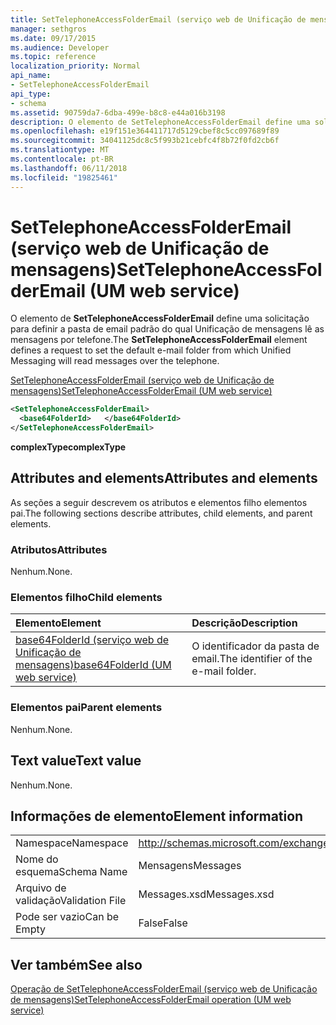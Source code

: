 ```yaml
---
title: SetTelephoneAccessFolderEmail (serviço web de Unificação de mensagens)
manager: sethgros
ms.date: 09/17/2015
ms.audience: Developer
ms.topic: reference
localization_priority: Normal
api_name:
- SetTelephoneAccessFolderEmail
api_type:
- schema
ms.assetid: 90759da7-6dba-499e-b8c8-e44a016b3198
description: O elemento de SetTelephoneAccessFolderEmail define uma solicitação para definir a pasta de email padrão do qual Unificação de mensagens lê as mensagens por telefone.
ms.openlocfilehash: e19f151e364411717d5129cbef8c5cc097689f89
ms.sourcegitcommit: 34041125dc8c5f993b21cebfc4f8b72f0fd2cb6f
ms.translationtype: MT
ms.contentlocale: pt-BR
ms.lasthandoff: 06/11/2018
ms.locfileid: "19825461"
---
```

# <a name="settelephoneaccessfolderemail-um-web-service"></a><span data-ttu-id="6d8c4-103">SetTelephoneAccessFolderEmail (serviço web de Unificação de mensagens)</span><span class="sxs-lookup"><span data-stu-id="6d8c4-103">SetTelephoneAccessFolderEmail (UM web service)</span></span>

<span data-ttu-id="6d8c4-104">O elemento de **SetTelephoneAccessFolderEmail** define uma solicitação para definir a pasta de email padrão do qual Unificação de mensagens lê as mensagens por telefone.</span><span class="sxs-lookup"><span data-stu-id="6d8c4-104">The **SetTelephoneAccessFolderEmail** element defines a request to set the default e-mail folder from which Unified Messaging will read messages over the telephone.</span></span> 
  
[<span data-ttu-id="6d8c4-105">SetTelephoneAccessFolderEmail (serviço web de Unificação de mensagens)</span><span class="sxs-lookup"><span data-stu-id="6d8c4-105">SetTelephoneAccessFolderEmail (UM web service)</span></span>](settelephoneaccessfolderemail-um-web-service.md)
  
```xml
<SetTelephoneAccessFolderEmail>
  <base64FolderId>   </base64FolderId>
</SetTelephoneAccessFolderEmail>
```

 <span data-ttu-id="6d8c4-106">**complexType**</span><span class="sxs-lookup"><span data-stu-id="6d8c4-106">**complexType**</span></span>
## <a name="attributes-and-elements"></a><span data-ttu-id="6d8c4-107">Attributes and elements</span><span class="sxs-lookup"><span data-stu-id="6d8c4-107">Attributes and elements</span></span>

<span data-ttu-id="6d8c4-108">As seções a seguir descrevem os atributos e elementos filho elementos pai.</span><span class="sxs-lookup"><span data-stu-id="6d8c4-108">The following sections describe attributes, child elements, and parent elements.</span></span>
  
### <a name="attributes"></a><span data-ttu-id="6d8c4-109">Atributos</span><span class="sxs-lookup"><span data-stu-id="6d8c4-109">Attributes</span></span>

<span data-ttu-id="6d8c4-110">Nenhum.</span><span class="sxs-lookup"><span data-stu-id="6d8c4-110">None.</span></span>
  
### <a name="child-elements"></a><span data-ttu-id="6d8c4-111">Elementos filho</span><span class="sxs-lookup"><span data-stu-id="6d8c4-111">Child elements</span></span>

|<span data-ttu-id="6d8c4-112">**Elemento**</span><span class="sxs-lookup"><span data-stu-id="6d8c4-112">**Element**</span></span>|<span data-ttu-id="6d8c4-113">**Descrição**</span><span class="sxs-lookup"><span data-stu-id="6d8c4-113">**Description**</span></span>|
|:-----|:-----|
|[<span data-ttu-id="6d8c4-114">base64FolderId (serviço web de Unificação de mensagens)</span><span class="sxs-lookup"><span data-stu-id="6d8c4-114">base64FolderId (UM web service)</span></span>](base64folderid-um-web-service.md) <br/> |<span data-ttu-id="6d8c4-115">O identificador da pasta de email.</span><span class="sxs-lookup"><span data-stu-id="6d8c4-115">The identifier of the e-mail folder.</span></span>  <br/> |
   
### <a name="parent-elements"></a><span data-ttu-id="6d8c4-116">Elementos pai</span><span class="sxs-lookup"><span data-stu-id="6d8c4-116">Parent elements</span></span>

<span data-ttu-id="6d8c4-117">Nenhum.</span><span class="sxs-lookup"><span data-stu-id="6d8c4-117">None.</span></span>
  
## <a name="text-value"></a><span data-ttu-id="6d8c4-118">Text value</span><span class="sxs-lookup"><span data-stu-id="6d8c4-118">Text value</span></span>

<span data-ttu-id="6d8c4-119">Nenhum.</span><span class="sxs-lookup"><span data-stu-id="6d8c4-119">None.</span></span>
  
## <a name="element-information"></a><span data-ttu-id="6d8c4-120">Informações de elemento</span><span class="sxs-lookup"><span data-stu-id="6d8c4-120">Element information</span></span>

|||
|:-----|:-----|
|<span data-ttu-id="6d8c4-121">Namespace</span><span class="sxs-lookup"><span data-stu-id="6d8c4-121">Namespace</span></span>  <br/> |http://schemas.microsoft.com/exchange/services/2006/messages  <br/> |
|<span data-ttu-id="6d8c4-122">Nome do esquema</span><span class="sxs-lookup"><span data-stu-id="6d8c4-122">Schema Name</span></span>  <br/> |<span data-ttu-id="6d8c4-123">Mensagens</span><span class="sxs-lookup"><span data-stu-id="6d8c4-123">Messages</span></span>  <br/> |
|<span data-ttu-id="6d8c4-124">Arquivo de validação</span><span class="sxs-lookup"><span data-stu-id="6d8c4-124">Validation File</span></span>  <br/> |<span data-ttu-id="6d8c4-125">Messages.xsd</span><span class="sxs-lookup"><span data-stu-id="6d8c4-125">Messages.xsd</span></span>  <br/> |
|<span data-ttu-id="6d8c4-126">Pode ser vazio</span><span class="sxs-lookup"><span data-stu-id="6d8c4-126">Can be Empty</span></span>  <br/> |<span data-ttu-id="6d8c4-127">False</span><span class="sxs-lookup"><span data-stu-id="6d8c4-127">False</span></span>  <br/> |
   
## <a name="see-also"></a><span data-ttu-id="6d8c4-128">Ver também</span><span class="sxs-lookup"><span data-stu-id="6d8c4-128">See also</span></span>



[<span data-ttu-id="6d8c4-129">Operação de SetTelephoneAccessFolderEmail (serviço web de Unificação de mensagens)</span><span class="sxs-lookup"><span data-stu-id="6d8c4-129">SetTelephoneAccessFolderEmail operation (UM web service)</span></span>](settelephoneaccessfolderemail-operation-um-web-service.md)

